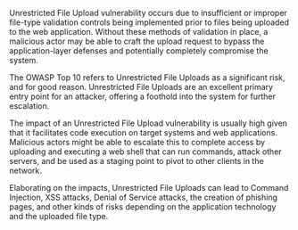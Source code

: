 Unrestricted File Upload vulnerability occurs due to insufficient or improper file-type validation controls being implemented prior to files being uploaded to the web application. Without these methods of validation in place, a malicious actor may be able to craft the upload request to bypass the application-layer defenses and potentially completely compromise the system.

The OWASP Top 10 refers to Unrestricted File Uploads as a significant risk, and for good reason. Unrestricted File Uploads are an excellent primary entry point for an attacker, offering a foothold into the system for further escalation.

The impact of an Unrestricted File Upload vulnerability is usually high given that it facilitates code execution on target systems and web applications. Malicious actors might be able to escalate this to complete access by uploading and executing a web shell that can run commands, attack other servers, and be used as a staging point to pivot to other clients in the network.

Elaborating on the impacts, Unrestricted File Uploads can lead to Command Injection, XSS attacks, Denial of Service attacks, the creation of phishing pages, and other kinds of risks depending on the application technology and the uploaded file type.